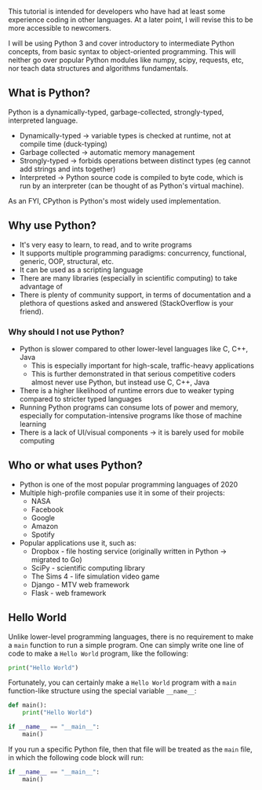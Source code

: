 This tutorial is intended for developers who have had at least some experience coding in other languages. At a later point, I will revise this to be more accessible to newcomers. 

I will be using Python 3 and cover introductory to intermediate Python concepts, from basic syntax to object-oriented programming. This will neither go over popular Python modules like numpy, scipy, requests, etc, nor teach data structures and algorithms fundamentals.

## What is Python?

Python is a dynamically-typed, garbage-collected, strongly-typed, interpreted language.

- Dynamically-typed -> variable types is checked at runtime, not at compile time (duck-typing)
- Garbage collected -> automatic memory management
- Strongly-typed -> forbids operations between distinct types (eg cannot add strings and ints together)
- Interpreted -> Python source code is compiled to byte code, which is run by an interpreter (can be thought of as Python's virtual machine).

As an FYI, CPython is Python's most widely used implementation.
## Why use Python?
- It's very easy to learn, to read, and to write programs
- It supports multiple programming paradigms: concurrency, functional, generic, OOP, structural, etc.
- It can be used as a scripting language
- There are many libraries (especially in scientific computing) to take advantage of
- There is plenty of community support, in terms of documentation and a plethora of questions asked and answered (StackOverflow is your friend).
### Why should I not use Python?
- Python is slower compared to other lower-level languages like C, C++, Java
    - This is especially important for high-scale, traffic-heavy applications
    - This is further demonstrated in that serious competitive coders almost never use Python, but instead use C, C++, Java
- There is a higher likelihood of runtime errors due to weaker typing compared to stricter typed languages
- Running Python programs can consume lots of power and memory, especially for computation-intensive programs like those of machine learning
- There is a lack of UI/visual components -> it is barely used for mobile computing

## Who or what uses Python?
- Python is one of the most popular programming languages of 2020
- Multiple high-profile companies use it in some of their projects:
    - NASA
    - Facebook
    - Google
    - Amazon
    - Spotify
- Popular applications use it, such as:
    - Dropbox - file hosting service (originally written in Python -> migrated to Go)
    - SciPy - scientific computing library
    - The Sims 4 - life simulation video game
    - Django - MTV web framework
    - Flask - web framework

## Hello World
Unlike lower-level programming languages, there is no requirement to make a `main` function to run a simple program. One can simply write one line of code to make a `Hello World` program, like the following:
``` python
print("Hello World")
```
Fortunately, you can certainly make a `Hello World` program with a `main` function-like structure using the special variable `__name__`:
``` python
def main():
    print("Hello World")

if __name__ == "__main__":
    main()
```
If you run a specific Python file, then that file will be treated as the `main` file, in which the following code block will run:
```python
if __name__ == "__main__":
    main()
```
